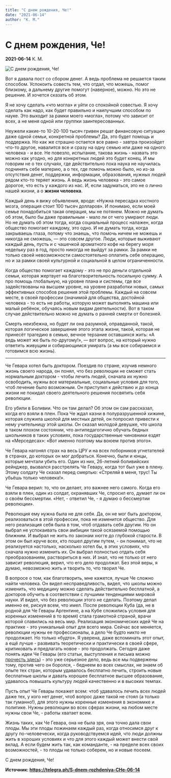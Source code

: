 ```yaml
---
title: "С днем рождения, Че!"
date: "2021-06-14"
author: "К. М."
---
```


# С днем рождения, Че!

**2021-06-14** К. М.

![С днем рождения, Че!](https://phototass1.cdnvideo.ru/width/1020_b9261fa1/tass/m2/uploads/i/20171008/4575682.jpg)

Вот я давала пост со сбором денег. А ведь проблема не решается таким способом. Успокоить совесть тем, что отдал, что можешь, помог близкому, а дальнему другие помогут (наверное), можно. Но это не решение. И хочется сказать об этом.

Я не хочу сделать «что могла» и уйти со спокойной совестью. Я хочу сделать как надо, как будет правильно и наилучшим способом по науке. Это выходит за рамки моего «могла», потому что зависит от всех, а не меня одной или группки заинтересованных.

Неужели какие-то 10-20-100 тысяч гривен решат финансовую ситуацию даже одной семьи, конкретной проблемы? Да, это будет помощь и поддержка. Но как же страшно остается все равно - завтра произойдет что-то другое, навалится все и сразу на одну семью или даже на одного человека - и все. Не повезло, испытание, такова жизнь - назвать это можно как угодно, но для конкретных людей это будет конец. И мы говорим не о тех случаях, где действительно пока наука не научилась подчинять себе материю, а о тех, где помочь можно было, но из-за отсутствия денег, поддержки, информации, образования, нужных людей рядом кто-то теряет жизнь. А ведь жизнь человека - это самое дорогое, что есть у каждого из нас. И, если задуматься, это не о лично нашей жизни, а о **жизни человека**.

Каждый день я вижу объявления, вроде: «Нужна пересадка костного мозга, операция стоит 100 тысяч долларов». И понимаю, если моей семье понадобиться такая операция, мы не потянем. Можно не думать об этом, было бы даже правильным - мало ли от чего умирают люди. Но не думать об этом тогда, когда социальный процесс налажен, когда общество помогает каждому, это одно. И не думать тогда, когда закрываешь глаза, потому что знаешь, что помочь ничем не можешь и никогда не сможешь, — это совсем другое. Люди, которые выживают каждый день, пусть и с чашечкой ароматного кофе на берегу моря недельку раз в год, просто никогда не выйдут за рамки. За рамки не только своей невозможности самостоятельно оплатить себе операцию, но и за рамки своей культурной и социальной в целом ограниченности.

Когда общество помогает каждому - это не про деньги отдельной семьи, которая жертвует на благотворительность посильную сумму. А про помощь глобальную, на уровне плана и системы, где все задействованы на высшем уровне, на уровне разработки новых, самых эффективных способов решения этой проблемы. Каждый на совсем месте, в своей профессии (значимой для общества, достойной человека - то есть не работы, которую может выполнять машина или малый ребёнок, обучаясь новым видам деятельности). Вот в таком случае действительно можно не думать о ранней смерти от болезней.

Смерть неизбежна, но будет ли она разумной, оправданной, такой, которая логическое завершение этого этапа жизни, такой, которая не принесёт трагедию в семью, вечное терзание оставшихся жить: «А ведь может же быть по-другому!», — вот вопрос, на который нужно ответить живущим и собирающимся умирать (а мы все собираемся и готовимся всю жизнь).

***

Че Гевара хотел быть доктором. Поездив по стране, изучив немного жизнь своего народа, он понял, что без революции не сможет стать нормальным доктором - чтобы лечить людей, сначала их нужно освободить, нужны все материальные, социальные условия для того, чтоб лечение было возможным. Он приступил к действию и до конца жизни не покидал своего деятельного решения посвятить себя революции.

Его убили в Боливии. Что он там делал? Об этом он сам рассказал, когда его взяли в плен. Пока Че ждал казни в полуразрушенной хижине, которая служила школой для местных детей, он попросил привести к нему учительницу этой школы. Он сказал молодой девушке, что школа в таком плохом состоянии, что антипедагогично обучать бедных школьников в таких условиях, пока государственные чиновники ездят на «Мерседесах»: «Вот именно поэтому мы воюем против этого».

Че Гевара нагонял страх на весь ЦРУ и на всех поборников угнетателей в странах, до которых он мог добраться. Конечно, были и юнцы, которые мечтали убить его. Один из них, 26-летний боливийских рейнджер, вызвался расстрелять Че Гевару, когда тот был уже в плену. Этому солдату Че сказал перед смертью: «Стреляй в меня, трус! Ты убьёшь только человека!».

Че Гевара верил: то, что он делает, это важнее него самого. Когда его взяли в плен, один из солдат, охранявших Че, спросил его, думает ли он о своём бессмертии. «Нет, - ответил Че, - я думаю о бессмертии революции».

Революция ему нужна была не для себя. Да, он не мог быть доктором, реализоваться в этой профессии, пока не изменится общество. Для него реализация себя была в том, чтоб отдавать себя другим. Но он выбрал не успокаивать свои амбиции такой осязаемой помощью ближним. И выбрал не жить по законам хюгге до глубокой старости. В этом он был круче всех, кто пошел другим путем, - он понимал, что не реализуется настолько, насколько хотел бы, в этих условиях, что сначала нужно изменить их. Он выбрал полностью отдать себя преобразованиям, раствориться в них. И знал, что не только от него зависит революция, верил, что его дело продолжат. Без этой веры, я думаю, невозможно жить и творить то, что творил Че.

В вопросе о том, как благотворить, мне кажется, лучше Че сложно найти человека. Он видел несправедливость, видел, что школы можно изменить, что медицину можно сделать действительно бесплатной, а докторов обучить в соответствии с лучшими тенденциями мировой науки. И видел, что без революции этого не сделать. Поэтому делал именно ее, рискуя всем, что имел. После революции Куба (да, не в родной для Че Гевары Аргентине, а на Кубе сложились условия для коренных изменений в то время) стала грамотной страной, врачи которой славились на весь мир. Реализация экономических идей Че на практике - это уникальный опыт для всего мира. Сейчас все меняется, революции нужны ее профессионалы, а дело Че будто никто не продолжает. Но только «будто». Я уверена, даже вспоминать этот опыт, а ещё лучше - развивать теоретически и практически в своей сфере, критиковать и предлагать новое - это продолжать. Сегодня даже понять идеи Че Гевары (его статьи, выступления и письма можно [прочесть здесь](https://avidreaders.ru/read-book/stati-vystupleniya-pisma.html)) - это уже серьезное дело, ведь все мы подвержены тому, против чего он боролся, - беднеем во всех смыслах, не знаем об опыте тех стран, которым удавалось бесплатно лечить, строить новые бесплатные школы и давать хорошее бесплатное высшее образование, удавалось повышать культуру людей качественно и в высоких темпах.

Пусть опыт Че Гевары покажет всем: чтоб удавалось лечить всех людей даже тех, у кого нет денег, чтоб вопрос даже такой не стоял (а только так гуманно!), для этого нужны коренные изменения в экономике и политике. Нужны революции во всех сферах жизни, на любом месте нужны свои Че, - работы хватает всем.

Жизнь таких, как Че Гевара, она не была зря, она точно дала свои плоды. Мы эти плоды пожинаем каждый раз, когда относимся друг к другу по-человечески, когда руководствуемся идей, что люди должны жить в хороших условиях и что для этого каждый может внести свой вклад. А если будем жить так, как команданте, - на пределе всех своих возможностей, - то плоды не только соберем, но и новые посеем.

С днем рождения, Че!

**Источник: https://telegra.ph/S-dnem-rozhdeniya-CHe-06-14**